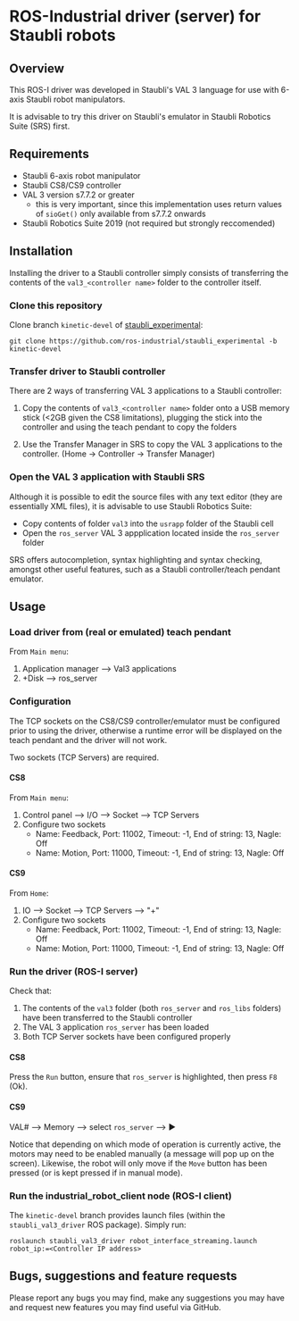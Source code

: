 # ROS-Industrial driver (server) for Staubli robots

## Overview

This ROS-I driver was developed in Staubli's VAL 3 language for use with 6-axis
Staubli robot manipulators.

It is advisable to try this driver on Staubli's emulator in Staubli Robotics Suite (SRS) first.


## Requirements

* Staubli 6-axis robot manipulator
* Staubli CS8/CS9 controller
* VAL 3 version s7.7.2 or greater
  * this is very important, since this implementation uses return values of `sioGet()`
    only available from s7.7.2 onwards
* Staubli Robotics Suite 2019 (not required but strongly reccomended)

## Installation

Installing the driver to a Staubli controller simply consists of transferring the
contents of the `val3_<controller name>` folder to the controller itself.

### Clone this repository

Clone branch `kinetic-devel` of [staubli_experimental](https://github.com/ros-industrial/staubli_experimental):

```shell
git clone https://github.com/ros-industrial/staubli_experimental -b kinetic-devel
```

### Transfer driver to Staubli controller

There are 2 ways of transferring VAL 3 applications to a Staubli controller:

1. Copy the contents of `val3_<controller name>` folder onto a USB memory stick (<2GB given the CS8 limitations), 
plugging the stick into the controller and using the teach pendant to copy the folders

2. Use the Transfer Manager in SRS to copy the VAL 3 applications to the controller. (Home -> Controller -> Transfer Manager)

### Open the VAL 3 application with Staubli SRS

Although it is possible to edit the source files with any text editor (they are
essentially XML files), it is advisable to use Staubli Robotics Suite:

* Copy contents of folder `val3` into the `usrapp` folder of the Staubli cell
* Open the `ros_server` VAL 3 appplication located inside the `ros_server` folder

SRS offers autocompletion, syntax highlighting and syntax checking, amongst other
useful features, such as a Staubli controller/teach pendant emulator.


## Usage

### Load driver from (real or emulated) teach pendant

From `Main menu`:

1. Application manager --> Val3 applications
2. +Disk --> ros_server

### Configuration

The TCP sockets on the CS8/CS9 controller/emulator must be configured prior to using
the driver, otherwise a runtime error will be displayed on the teach pendant and
the driver will not work.

Two sockets (TCP Servers) are required.

#### CS8

 From `Main menu`:

1. Control panel --> I/O --> Socket --> TCP Servers
2. Configure two sockets
   * Name: Feedback, Port: 11002, Timeout: -1, End of string: 13, Nagle: Off
   * Name: Motion, Port: 11000, Timeout: -1, End of string: 13, Nagle: Off

#### CS9

 From `Home`:

1. IO --> Socket --> TCP Servers --> "+"
2. Configure two sockets
   * Name: Feedback, Port: 11002, Timeout: -1, End of string: 13, Nagle: Off
   * Name: Motion, Port: 11000, Timeout: -1, End of string: 13, Nagle: Off

### Run the driver (ROS-I server)

Check that:

1. The contents of the `val3` folder (both `ros_server` and `ros_libs` folders)
have been transferred to the Staubli controller
2. The VAL 3 application `ros_server` has been loaded
3. Both TCP Server sockets have been configured properly

#### CS8

Press the `Run` button, ensure that `ros_server` is highlighted,
then press `F8` (Ok).

#### CS9

VAL# --> Memory --> select `ros_server` --> ▶

Notice that depending on which mode of operation is currently active, the motors
may need to be enabled manually (a message will pop up on the screen). Likewise,
the robot will only move if the `Move` button has been pressed (or is kept pressed
if in manual mode).

### Run the industrial_robot_client node (ROS-I client)

The `kinetic-devel` branch provides launch files (within the `staubli_val3_driver`
ROS package). Simply run:

```shell
roslaunch staubli_val3_driver robot_interface_streaming.launch robot_ip:=<Controller IP address>
```

## Bugs, suggestions and feature requests

Please report any bugs you may find, make any suggestions you may have and request
new features you may find useful via GitHub.
